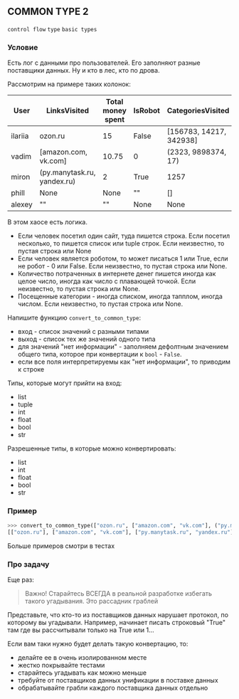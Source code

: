 
## COMMON TYPE 2

`control flow` `type` `basic types`

### Условие

Есть лог с  данными про пользователей. Его заполняют разные поставщики данных. Ну и кто в лес, кто по дрова.

Рассмотрим на примере таких колонок:

| User    | LinksVisited               | Total money spent | IsRobot | CategoriesVisited       |
| --------|----------------------------|-------------------|---------|-------------------------|
| ilariia | ozon.ru                    | 15                | False   | [156783, 14217, 342938] |
| vadim   | [amazon.com, vk.com]       | 10.75             | 0       | (2323, 9898374, 17)     |
| miron   | (py.manytask.ru, yandex.ru)| 2                 | True    | 1257                    |
| phill   | None                       | None              | ""      | []                      |
| alexey  | ""                         | ""                | None    | None                    |

В этом хаосе есть логика.

* Если человек посетил один сайт, туда пишется строка. Если посетил несколько, то пишется список или tuple строк. 
Если неизвестно, то пустая строка или None
* Если человек является роботом, то может писаться 1 или True, если не робот - 0 или False. Если неизвестно, то пустая строка или None.
* Количество потраченных в интернете денег пишется иногда как целое число, иногда как число с плавающей точкой. Если неизвестно, то пустая строка или None.
* Посещенные категории - иногда списком, иногда тапплом, иногда числом. Если неизвестно, то пустая строка или None.

Напишите функцию `convert_to_common_type`:

* вход - список значений с разными типами
* выход - список тех же значений одного типа
* для значений "нет информации" - заполняем дефолтным значением общего типа, которое при конвертации к `bool` - `False`.
* если все поля интерпретируемы как "нет информации", то приводим к строке

Типы, которые могут прийти на вход:

* list
* tuple
* int
* float
* bool
* str

Разрешенные типы, в которые можно конвертировать:

* list
* int
* float
* bool
* str

### Пример

```python
>>> convert_to_common_type(["ozon.ru", ["amazon.com", "vk.com"], ("py.manytask.ru", "yandex.ru"), None, ""])
[["ozon.ru"], ["amazon.com", "vk.com"], ["py.manytask.ru", "yandex.ru"], [], []]
```

Больше примеров смотри в тестах

### Про задачу

Еще раз:
> Важно! Старайтесь ВСЕГДА в реальной разработке избегать такого угадывания. Это рассадник граблей

Представьте, что кто-то из поставщиков данных нарушает протокол, по которому вы угадывали.
Например, начинает писать строковый "True" там где вы рассчитывали только на True или 1...

Если вам таки нужно будет делать такую конвертацию, то:
* делайте ее в очень изолированном месте
* жестко покрывайте тестами
* старайтесь угадывать как можно меньше
* требуйте от поставщиков данных унификации в поставке данных
* обрабатывайте грабли каждого поставщика данных отдельно
